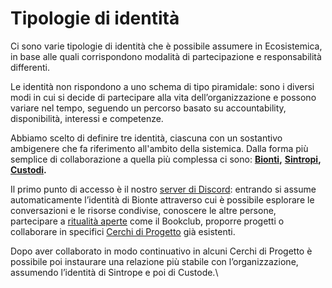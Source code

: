 # Tipologie di identità

Ci sono varie tipologie di identità che è possibile assumere in Ecosistemica, in base alle quali corrispondono modalità di partecipazione e responsabilità differenti.

Le identità non rispondono a uno schema di tipo piramidale: sono i diversi modi in cui si decide di partecipare alla vita dell’organizzazione e possono variare nel tempo, seguendo un percorso basato su accountability, disponibilità, interessi e competenze.

Abbiamo scelto di definire tre identità, ciascuna con un sostantivo ambigenere che fa riferimento all'ambito della sistemica. Dalla forma più semplice di collaborazione a quella più complessa ci sono: [**Bionti**](bionti.md)**,** [**Sintropi**](sintropi.md)**,** [**Custodi**](custodi.md)**.**

Il primo punto di accesso è il nostro [server di Discord](https://discord.gg/AydYXyAbq7): entrando si assume automaticamente l’identità di Bionte attraverso cui è possibile esplorare le conversazioni e le risorse condivise, conoscere le altre persone, partecipare a [ritualità aperte](../../partecipazione/ritualita-aperte/) come il Bookclub, proporre progetti o collaborare in specifici [Cerchi di Progetto](../../partecipazione/progetti/) già esistenti.

Dopo aver collaborato in modo continuativo in alcuni Cerchi di Progetto è possibile poi instaurare una relazione più stabile con l’organizzazione, assumendo l’identità di Sintrope e poi di Custode.\








